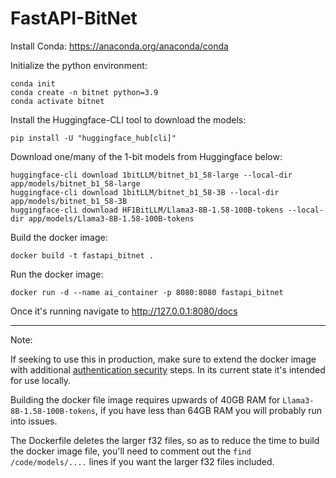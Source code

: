 # FastAPI-BitNet

Install Conda: https://anaconda.org/anaconda/conda

Initialize the python environment:
```
conda init
conda create -n bitnet python=3.9
conda activate bitnet
```

Install the Huggingface-CLI tool to download the models:
```
pip install -U "huggingface_hub[cli]"
```

Download one/many of the 1-bit models from Huggingface below:
```
huggingface-cli download 1bitLLM/bitnet_b1_58-large --local-dir app/models/bitnet_b1_58-large
huggingface-cli download 1bitLLM/bitnet_b1_58-3B --local-dir app/models/bitnet_b1_58-3B
huggingface-cli download HF1BitLLM/Llama3-8B-1.58-100B-tokens --local-dir app/models/Llama3-8B-1.58-100B-tokens
```

Build the docker image:
```
docker build -t fastapi_bitnet .
```

Run the docker image:
```
docker run -d --name ai_container -p 8080:8080 fastapi_bitnet
```

Once it's running navigate to http://127.0.0.1:8080/docs

---

Note:

If seeking to use this in production, make sure to extend the docker image with additional [authentication security](https://github.com/mjhea0/awesome-fastapi?tab=readme-ov-file#auth) steps. In its current state it's intended for use locally.

Building the docker file image requires upwards of 40GB RAM for `Llama3-8B-1.58-100B-tokens`, if you have less than 64GB RAM you will probably run into issues.

The Dockerfile deletes the larger f32 files, so as to reduce the time to build the docker image file, you'll need to comment out the `find /code/models/....` lines if you want the larger f32 files included.